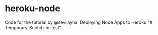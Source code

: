 heroku-node
===========

Code for the tutorial by @sevilayha: Deploying Node Apps to Heroku
"# Temporary-Scotch-io-test" 
